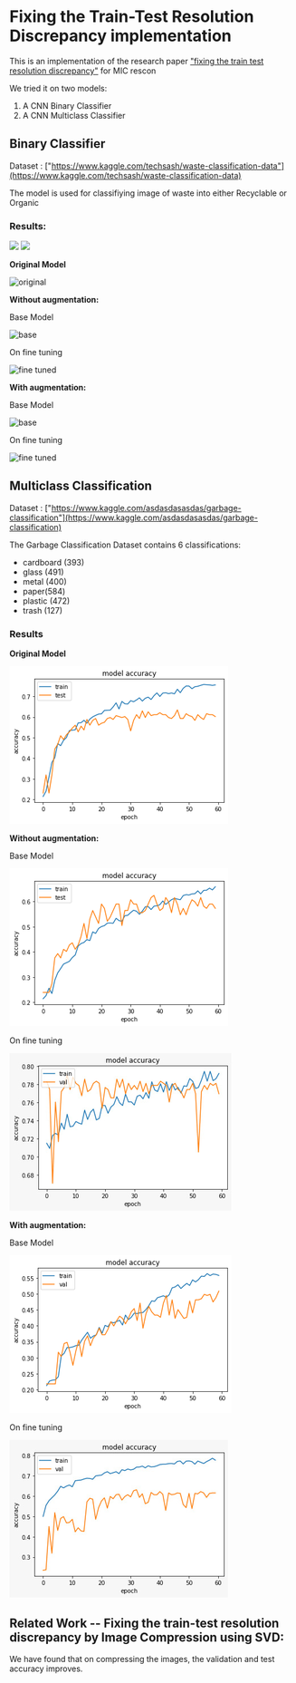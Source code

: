 # Fixing the Train-Test Resolution Discrepancy implementation
This is an implementation of the research paper ["fixing the train test resolution discrepancy"](https://arxiv.org/pdf/1906.06423.pdf) for MIC rescon

We tried it on two models:
1. A CNN Binary Classifier
2. A CNN Multiclass Classifier

## Binary Classifier

Dataset : ["https://www.kaggle.com/techsash/waste-classification-data"](https://www.kaggle.com/techsash/waste-classification-data)

The model is used for classifiying image of waste into either Recyclable or Organic

### Results:
<img src="https://github.com/GAmuzak/fixing-train-test-resolution-discrepancy-implementation/blob/main/Binary%20Classification-%20FixRes/results/table.png" height="800"/>

<img src="https://github.com/GAmuzak/fixing-train-test-resolution-discrepancy-implementation/blob/main/Binary%20Classification-%20FixRes/results/table2.png" height="750"/>

**Original Model**

![original](https://github.com/GAmuzak/fixing-train-test-resolution-discrepancy-implementation/blob/main/Binary%20Classification-%20FixRes/results/original.png)

**Without augmentation:**

Base Model

![base](https://github.com/GAmuzak/fixing-train-test-resolution-discrepancy-implementation/blob/main/Binary%20Classification-%20FixRes/results/no%20aug%20base%20model.png)

On fine tuning

![fine tuned](https://github.com/GAmuzak/fixing-train-test-resolution-discrepancy-implementation/blob/main/Binary%20Classification-%20FixRes/results/no%20aug%20fine%20tuning%20same.png)

**With augmentation:**

Base Model

![base](https://github.com/GAmuzak/fixing-train-test-resolution-discrepancy-implementation/blob/main/Binary%20Classification-%20FixRes/results/with%20aug%20base%20model.png)

On fine tuning

![fine tuned](https://github.com/GAmuzak/fixing-train-test-resolution-discrepancy-implementation/blob/main/Binary%20Classification-%20FixRes/results/with%20aug%20fine%20tuning%20half.png)

## Multiclass Classification

Dataset : ["https://www.kaggle.com/asdasdasasdas/garbage-classification"](https://www.kaggle.com/asdasdasasdas/garbage-classification)

The Garbage Classification Dataset contains 6 classifications:
- cardboard (393)
- glass (491)
- metal (400)
- paper(584)
- plastic (472)
- trash (127)

### Results

**Original Model**

![original](https://github.com/GAmuzak/fix-res/blob/main/Multiclass%20FixRes/graphs/base.png)

**Without augmentation:**

Base Model

![base](https://github.com/GAmuzak/fix-res/blob/main/Multiclass%20FixRes/graphs/only%20crops.png)

On fine tuning

![fine tuned](https://github.com/GAmuzak/fix-res/blob/main/Multiclass%20FixRes/graphs/crop%20fine%20tune%20.jpeg)

**With augmentation:**

Base Model

![base](https://github.com/GAmuzak/fix-res/blob/main/Multiclass%20FixRes/graphs/all%20augmentations%20base.png)

On fine tuning

![fine tuned](https://github.com/GAmuzak/fix-res/blob/main/Multiclass%20FixRes/graphs/all%20aug%20fine%20tune.jpeg)

## Related Work -- Fixing the train-test resolution discrepancy by Image Compression using SVD:

We have found that on compressing the images, the validation and test accuracy improves.

